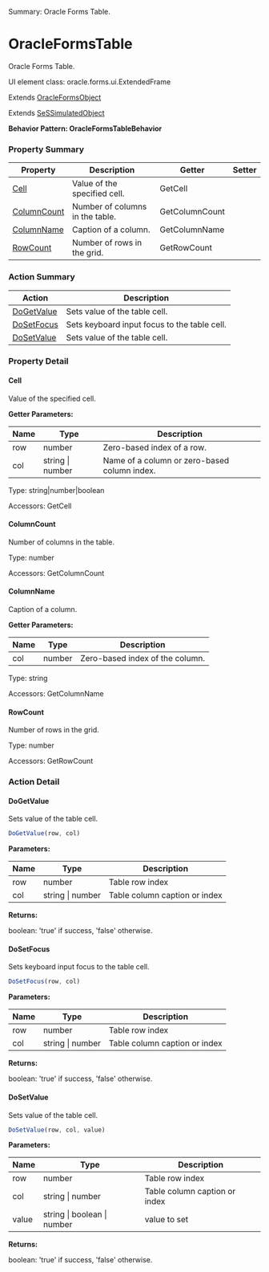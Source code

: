 Summary: Oracle Forms Table.

# OracleFormsTable

Oracle Forms Table.
 
UI element class: oracle.forms.ui.ExtendedFrame

Extends [OracleFormsObject](OracleFormsObject.md)

Extends [SeSSimulatedObject](SeSSimulatedObject.md)





**Behavior Pattern: OracleFormsTableBehavior**


<!-- ============================== property summary ========================== -->

	

### Property Summary

| **Property** | **Description** | **Getter** | **Setter** |
| ------------ | --------------- | ---------- | ---------- |
| [Cell](#cell) | Value of the specified cell. | GetCell |  |
| [ColumnCount](#columncount) | Number of columns in the table. | GetColumnCount |  |
| [ColumnName](#columnname) | Caption of a column. | GetColumnName |  |
| [RowCount](#rowcount) | Number of rows in the grid. | GetRowCount |  |



	
<!-- ============================== action summary ========================== -->



### Action Summary

|  **Action** | **Description** | 
| ----------- | --------------- |
|	[DoGetValue](#dogetvalue) | Sets value of the table cell. |
|	[DoSetFocus](#dosetfocus) | Sets keyboard input focus to the table cell. |
|	[DoSetValue](#dosetvalue) | Sets value of the table cell. |




<!-- ============================== property detail ========================== -->
	
### Property Detail
		
<a name="Cell"></a>
#### Cell


Value of the specified cell.

			
**Getter Parameters:**

| **Name** | **Type** | **Description** |
| -------- | -------- | --------------- |	
| row | number | Zero-based index of a row. |
| col | string \| number | Name of a column or zero-based column index. |


	
			
Type: string|number|boolean
			
			
Accessors: GetCell
			
		
<a name="ColumnCount"></a>
#### ColumnCount


Number of columns in the table.

			
	
			
Type: number
			
			
Accessors: GetColumnCount
			
		
<a name="ColumnName"></a>
#### ColumnName


Caption of a column.

			
**Getter Parameters:**

| **Name** | **Type** | **Description** |
| -------- | -------- | --------------- |	
| col | number | Zero-based index of the column. |


	
			
Type: string
			
			
Accessors: GetColumnName
			
		
<a name="RowCount"></a>
#### RowCount


Number of rows in the grid.

			
	
			
Type: number
			
			
Accessors: GetRowCount
			
		
	
	
<!-- ============================== action detail ========================== -->
	
### Action Detail
		
<a name="DoGetValue"></a>    
#### DoGetValue

Sets value of the table cell.

```javascript
DoGetValue(row, col) 
```


**Parameters:**

|	**Name** | **Type** | **Description** |
| ---------- | -------- | --------------- |
| row | number |	Table row index |
| col | string \| number |	Table column caption or index |




**Returns:**

boolean: 'true' if success, 'false' otherwise.



<a name="see.also.oracleformstable.dogetvalue"></a>

<a name="DoSetFocus"></a>    
#### DoSetFocus

Sets keyboard input focus to the table cell.

```javascript
DoSetFocus(row, col) 
```


**Parameters:**

|	**Name** | **Type** | **Description** |
| ---------- | -------- | --------------- |
| row | number |	Table row index |
| col | string \| number |	Table column caption or index |




**Returns:**

boolean: 'true' if success, 'false' otherwise.



<a name="see.also.oracleformstable.dosetfocus"></a>

<a name="DoSetValue"></a>    
#### DoSetValue

Sets value of the table cell.

```javascript
DoSetValue(row, col, value) 
```


**Parameters:**

|	**Name** | **Type** | **Description** |
| ---------- | -------- | --------------- |
| row | number |	Table row index |
| col | string \| number |	Table column caption or index |
| value | string \| boolean \| number |	value to set |




**Returns:**

boolean: 'true' if success, 'false' otherwise.



<a name="see.also.oracleformstable.dosetvalue"></a>

	

